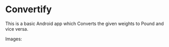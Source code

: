 # Convertify

This is a basic Android app which Converts the given weights to Pound and vice versa.

Images:

